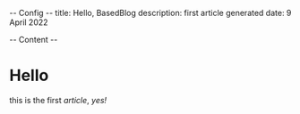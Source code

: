 -- Config --
title: Hello, BasedBlog
description: first article generated
date: 9 April 2022

-- Content --
# Hello
this is the first *article*, _yes!_

